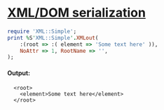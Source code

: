 [1]: http://rosettacode.org/wiki/XML/DOM_serialization

# [XML/DOM serialization][1]

```ruby
require 'XML::Simple';
print %S'XML::Simple'.XMLout(
    :(root => :( element => 'Some text here' )),
    NoAttr => 1, RootName => '',
);
```

#### Output:
```
  <root>
    <element>Some text here</element>
  </root>
```